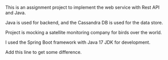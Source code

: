 
This is an assignment project to implement the web service with Rest API and Java.

Java is used for backend, and the Cassandra DB is used for the data store.

Project is mocking a satellite monitoring company for birds over the world.

I used the Spring Boot framework with Java 17 JDK for development.

Add this line to get some difference.
